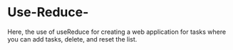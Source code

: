 # Use-Reduce-
 Here, the use of useReduce for creating a web application for tasks where you can add tasks, delete, and reset the list.
